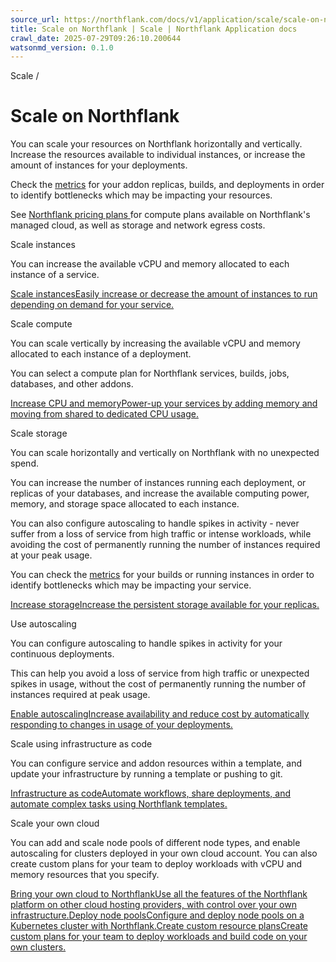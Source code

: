 ```yaml
---
source_url: https://northflank.com/docs/v1/application/scale/scale-on-northflank
title: Scale on Northflank | Scale | Northflank Application docs
crawl_date: 2025-07-29T09:26:10.200644
watsonmd_version: 0.1.0
---
```


Scale / 

# Scale on Northflank

You can scale your resources on Northflank horizontally and vertically. Increase the resources available to individual instances, or increase the amount of instances for your deployments.

Check the [metrics](../observe/view-metrics) for your addon replicas, builds, and deployments in order to identify bottlenecks which may be impacting your resources.

See [Northflank pricing plans ](https://northflank.com/pricing) for compute plans available on Northflank's managed cloud, as well as storage and network egress costs.

Scale instances

You can increase the available vCPU and memory allocated to each instance of a service.

[Scale instancesEasily increase or decrease the amount of instances to run depending on demand for your service.](/docs/v1/application/scale/scale-instances)

Scale compute

You can scale vertically by increasing the available vCPU and memory allocated to each instance of a deployment.

You can select a compute plan for Northflank services, builds, jobs, databases, and other addons.

[Increase CPU and memoryPower-up your services by adding memory and moving from shared to dedicated CPU usage.](/docs/v1/application/scale/scale-cpu-and-memory)

Scale storage

You can scale horizontally and vertically on Northflank with no unexpected spend.

You can increase the number of instances running each deployment, or replicas of your databases, and increase the available computing power, memory, and storage space allocated to each instance.

You can also configure autoscaling to handle spikes in activity - never suffer from a loss of service from high traffic or intense workloads, while avoiding the cost of permanently running the number of instances required at your peak usage.

You can check the [metrics](../observe/view-metrics) for your builds or running instances in order to identify bottlenecks which may be impacting your service.

[Increase storageIncrease the persistent storage available for your replicas.](/docs/v1/application/scale/increase-storage)

Use autoscaling

You can configure autoscaling to handle spikes in activity for your continuous deployments.

This can help you avoid a loss of service from high traffic or unexpected spikes in usage, without the cost of permanently running the number of instances required at peak usage.

[Enable autoscalingIncrease availability and reduce cost by automatically responding to changes in usage of your deployments.](/docs/v1/application/scale/autoscale-deployments)

Scale using infrastructure as code

You can configure service and addon resources within a template, and update your infrastructure by running a template or pushing to git.

[Infrastructure as codeAutomate workflows, share deployments, and automate complex tasks using Northflank templates.](/docs/v1/application/infrastructure-as-code/infrastructure-as-code)

Scale your own cloud

You can add and scale node pools of different node types, and enable autoscaling for clusters deployed in your own cloud account. You can also create custom plans for your team to deploy workloads with vCPU and memory resources that you specify.

[Bring your own cloud to NorthflankUse all the features of the Northflank platform on other cloud hosting providers, with control over your own infrastructure.](/docs/v1/application/bring-your-own-cloud/use-other-cloud-providers-with-northflank)[Deploy node poolsConfigure and deploy node pools on a Kubernetes cluster with Northflank.](/docs/v1/application/bring-your-own-cloud/deploy-and-scale-node-pools)[Create custom resource plansCreate custom plans for your team to deploy workloads and build code on your own clusters.](/docs/v1/application/bring-your-own-cloud/create-custom-resource-plans)